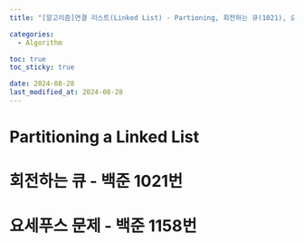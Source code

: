 ```yaml
---
title: "[알고리즘]연결 리스트(Linked List) - Partioning, 회전하는 큐(1021), 요세푸스(1158)"

categories: 
  - Algorithm

toc: true
toc_sticky: true

date: 2024-08-28
last_modified_at: 2024-08-28
---
```


# Partitioning a Linked List



# 회전하는 큐 - 백준 1021번



# 요세푸스 문제 - 백준 1158번


